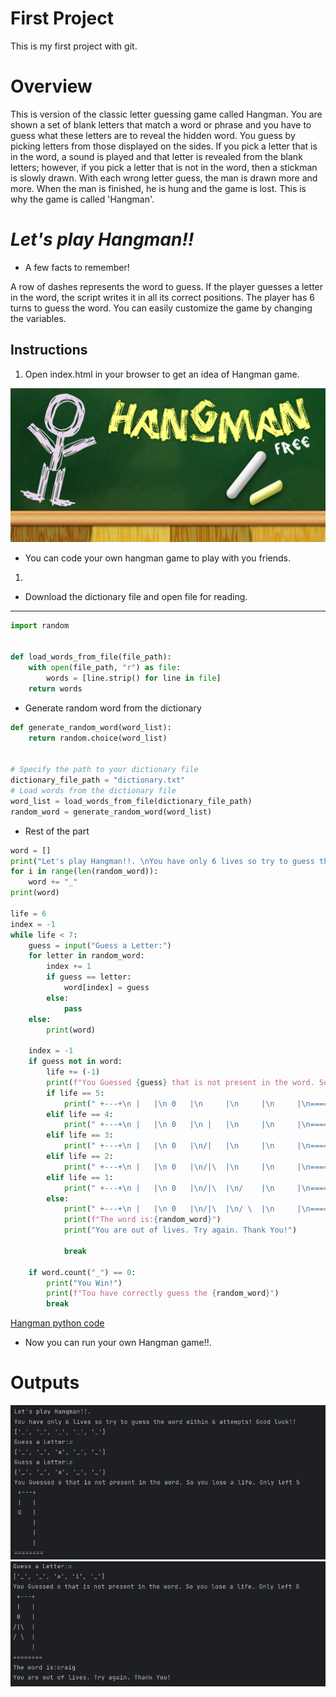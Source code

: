 # **First Project**

This is my first project with git. 

# Overview
This is version of the classic letter guessing game called Hangman. You are shown a set of blank letters that match a word or phrase and you have to guess what these letters are to reveal the hidden word. You guess by picking letters from those displayed on the sides. If you pick a letter that is in the word, a sound is played and that letter is revealed from the blank letters; however, if you pick a letter that is not in the word, then a stickman is slowly drawn. With each wrong letter guess, the man is drawn more and more. When the man is finished, he is hung and the game is lost. This is why the game is called 'Hangman'.

# _Let's play Hangman!!_

- A few facts to remember!

 A row of dashes represents the word to guess. If the player guesses a letter in the word, the script writes it in all its correct positions.  The player has 6 turns to guess the word. You can easily customize the game by changing the variables.

## Instructions

1. Open index.html in your browser to get an idea of Hangman game.

![hangman!](hangman.png)

* You can code your own hangman game to play with you friends.
1. 

* Download the dictionary file and open file for reading. 
---
```python
import random


def load_words_from_file(file_path):
    with open(file_path, "r") as file:
        words = [line.strip() for line in file]
    return words
```
* Generate random word from the dictionary
```python
def generate_random_word(word_list):
    return random.choice(word_list)


# Specify the path to your dictionary file
dictionary_file_path = "dictionary.txt"
# Load words from the dictionary file
word_list = load_words_from_file(dictionary_file_path)
random_word = generate_random_word(word_list)
```
* Rest of the part

```python
word = []
print("Let's play Hangman!!. \nYou have only 6 lives so try to guess the word within 6 attempts! Good luck!!")
for i in range(len(random_word)):
    word += "_"
print(word)

life = 6
index = -1
while life < 7:
    guess = input("Guess a Letter:")
    for letter in random_word:
        index += 1
        if guess == letter:
            word[index] = guess
        else:
            pass
    else:
        print(word)
        
    index = -1
    if guess not in word:
        life += (-1)
        print(f"You Guessed {guess} that is not present in the word. So you lose a life. Only left {life}")
        if life == 5:
            print(" +---+\n |   |\n 0   |\n     |\n     |\n     |\n========")
        elif life == 4:
            print(" +---+\n |   |\n 0   |\n |   |\n     |\n     |\n========")
        elif life == 3:
            print(" +---+\n |   |\n 0   |\n/|   |\n     |\n     |\n========")
        elif life == 2:
            print(" +---+\n |   |\n 0   |\n/|\  |\n     |\n     |\n========")
        elif life == 1:
            print(" +---+\n |   |\n 0   |\n/|\  |\n/    |\n     |\n========")
        else:
            print(" +---+\n |   |\n 0   |\n/|\  |\n/ \  |\n     |\n========")
            print(f"The word is:{random_word}")
            print("You are out of lives. Try again. Thank You!")

            break

    if word.count("_") == 0:
        print("You Win!")
        print(f"Tou have correctly guess the {random_word}")
        break
```
[Hangman python code](https://github.com/Sachanee/My-first-project/blob/main/hangman.py)

* Now you can run your own Hangman game!!.


# Outputs

![hangman output1](hangman_output.png)
![hangman output2](hangman_output2.png)
